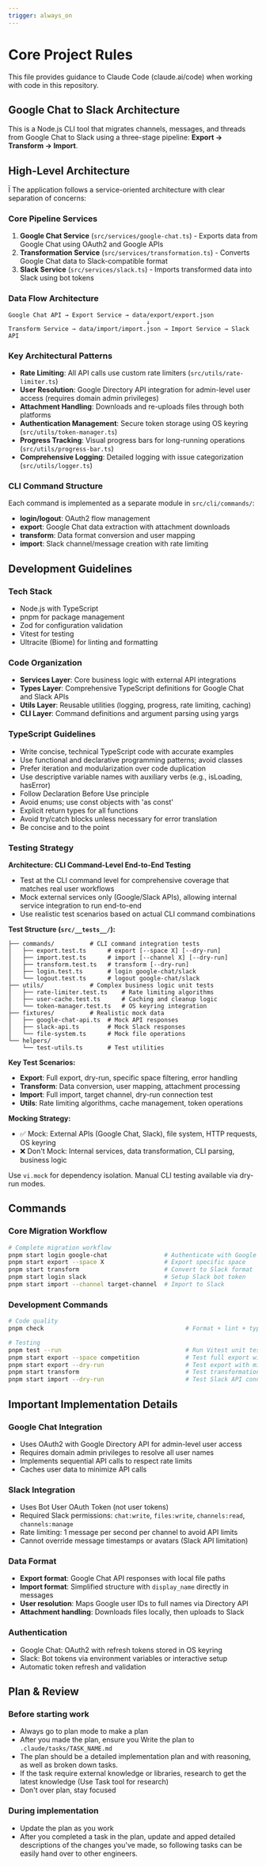 ```yaml
---
trigger: always_on
---
```


# Core Project Rules

This file provides guidance to Claude Code (claude.ai/code) when working with code in this repository.

## Google Chat to Slack Architecture

This is a Node.js CLI tool that migrates channels, messages, and threads from Google Chat to Slack using a three-stage pipeline: **Export → Transform → Import**.

## High-Level Architecture

Ï
The application follows a service-oriented architecture with clear separation of concerns:

### Core Pipeline Services

1. **Google Chat Service** (`src/services/google-chat.ts`) - Exports data from Google Chat using OAuth2 and Google APIs
2. **Transformation Service** (`src/services/transformation.ts`) - Converts Google Chat data to Slack-compatible format
3. **Slack Service** (`src/services/slack.ts`) - Imports transformed data into Slack using bot tokens

### Data Flow Architecture

```
Google Chat API → Export Service → data/export/export.json
                                       ↓
Transform Service → data/import/import.json → Import Service → Slack API
```

### Key Architectural Patterns

- **Rate Limiting**: All API calls use custom rate limiters (`src/utils/rate-limiter.ts`)
- **User Resolution**: Google Directory API integration for admin-level user access (requires domain admin privileges)
- **Attachment Handling**: Downloads and re-uploads files through both platforms
- **Authentication Management**: Secure token storage using OS keyring (`src/utils/token-manager.ts`)
- **Progress Tracking**: Visual progress bars for long-running operations (`src/utils/progress-bar.ts`)
- **Comprehensive Logging**: Detailed logging with issue categorization (`src/utils/logger.ts`)

### CLI Command Structure

Each command is implemented as a separate module in `src/cli/commands/`:

- **login/logout**: OAuth2 flow management
- **export**: Google Chat data extraction with attachment downloads
- **transform**: Data format conversion and user mapping
- **import**: Slack channel/message creation with rate limiting

## Development Guidelines

### Tech Stack

- Node.js with TypeScript
- pnpm for package management
- Zod for configuration validation
- Vitest for testing
- Ultracite (Biome) for linting and formatting

### Code Organization

- **Services Layer**: Core business logic with external API integrations
- **Types Layer**: Comprehensive TypeScript definitions for Google Chat and Slack APIs
- **Utils Layer**: Reusable utilities (logging, progress, rate limiting, caching)
- **CLI Layer**: Command definitions and argument parsing using yargs

### TypeScript Guidelines

- Write concise, technical TypeScript code with accurate examples
- Use functional and declarative programming patterns; avoid classes
- Prefer iteration and modularization over code duplication
- Use descriptive variable names with auxiliary verbs (e.g., isLoading, hasError)
- Follow Declaration Before Use principle
- Avoid enums; use const objects with 'as const'
- Explicit return types for all functions
- Avoid try/catch blocks unless necessary for error translation
- Be concise and to the point

### Testing Strategy

**Architecture: CLI Command-Level End-to-End Testing**

- Test at the CLI command level for comprehensive coverage that matches real user workflows
- Mock external services only (Google/Slack APIs), allowing internal service integration to run end-to-end
- Use realistic test scenarios based on actual CLI command combinations

**Test Structure (`src/__tests__/`):**

```
├── commands/          # CLI command integration tests
│   ├── export.test.ts      # export [--space X] [--dry-run]
│   ├── import.test.ts      # import [--channel X] [--dry-run]  
│   ├── transform.test.ts   # transform [--dry-run]
│   ├── login.test.ts       # login google-chat/slack
│   └── logout.test.ts      # logout google-chat/slack
├── utils/             # Complex business logic unit tests
│   ├── rate-limiter.test.ts    # Rate limiting algorithms
│   ├── user-cache.test.ts      # Caching and cleanup logic
│   └── token-manager.test.ts   # OS keyring integration
├── fixtures/          # Realistic mock data
│   ├── google-chat-api.ts  # Mock API responses
│   ├── slack-api.ts        # Mock Slack responses
│   └── file-system.ts      # Mock file operations
└── helpers/
    └── test-utils.ts       # Test utilities
```

**Key Test Scenarios:**

- **Export**: Full export, dry-run, specific space filtering, error handling
- **Transform**: Data conversion, user mapping, attachment processing
- **Import**: Full import, target channel, dry-run connection test
- **Utils**: Rate limiting algorithms, cache management, token operations

**Mocking Strategy:**

- ✅ Mock: External APIs (Google Chat, Slack), file system, HTTP requests, OS keyring
- ❌ Don't Mock: Internal services, data transformation, CLI parsing, business logic

Use `vi.mock` for dependency isolation. Manual CLI testing available via dry-run modes.

## Commands

### Core Migration Workflow

```bash
# Complete migration workflow
pnpm start login google-chat                # Authenticate with Google Chat
pnpm start export --space X                 # Export specific space
pnpm start transform                        # Convert to Slack format
pnpm start login slack                      # Setup Slack bot token
pnpm start import --channel target-channel  # Import to Slack
```

### Development Commands

```bash
# Code quality
pnpm check                                        # Format + lint + typecheck combined

# Testing
pnpm test --run                                   # Run Vitest unit tests
pnpm start export --space competition             # Test full export with minimal data
pnpm start export --dry-run                       # Test export with minimal data
pnpm start transform                              # Test transformation
pnpm start import --dry-run                       # Test Slack API connectivity
```

## Important Implementation Details

### Google Chat Integration

- Uses OAuth2 with Google Directory API for admin-level user access
- Requires domain admin privileges to resolve all user names
- Implements sequential API calls to respect rate limits
- Caches user data to minimize API calls

### Slack Integration

- Uses Bot User OAuth Token (not user tokens)
- Required Slack permissions: `chat:write`, `files:write`, `channels:read`, `channels:manage`
- Rate limiting: 1 message per second per channel to avoid API limits
- Cannot override message timestamps or avatars (Slack API limitation)

### Data Format

- **Export format**: Google Chat API responses with local file paths
- **Import format**: Simplified structure with `display_name` directly in messages
- **User resolution**: Maps Google user IDs to full names via Directory API
- **Attachment handling**: Downloads files locally, then uploads to Slack

### Authentication

- Google Chat: OAuth2 with refresh tokens stored in OS keyring
- Slack: Bot tokens via environment variables or interactive setup
- Automatic token refresh and validation

## Plan & Review

### Before starting work

- Always go to plan mode to make a plan
- After you made the plan, ensure you Write the plan to `.claude/tasks/TASK_NAME.md`
- The plan should be a detailed implementation plan and with reasoning, as well as broken down tasks.
- If the task require external knowledge or libraries, research to get the latest knowledge (Use Task tool for research)
- Don't over plan, stay focused

### During implementation

- Update the plan as you work
- After you completed a task in the plan, update and apped detailed descriptions of the changes you've made, so following tasks can be easily hand over to other engineers.
